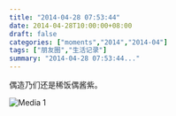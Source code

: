 ```yaml
---
title: "2014-04-28 07:53:44"
date: 2014-04-28T10:00:00+08:00
draft: false
categories: ["moments","2014","2014-04"]
tags: ["朋友圈","生活记录"]
summary: "2014-04-28 07:53:44..."
---
```


偶造乃们还是稀饭偶酱紫。

![Media 1](/Moments/photos/2014-04-28/201404280753440.jpg)

